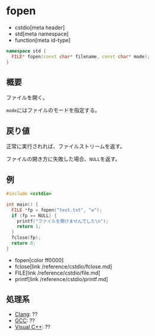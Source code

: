 # fopen
* cstdio[meta header]
* std[meta namespace]
* function[meta id-type]

```cpp
namespace std {
  FILE* fopen(const char* filename, const char* mode);
}
```

## 概要
ファイルを開く。

`mode`にはファイルのモードを指定する。

## 戻り値
正常に実行されれば、ファイルストリームを返す。

ファイルの開き方に失敗した場合、`NULL`を返す。

## 例
```cpp example
#include <cstdio>

int main() {
  FILE *fp = fopen("test.txt", "w");
  if (fp == NULL) {
    printf("ファイルを開けませんでした\n");
    return 1;
  }
  fclose(fp);
  return 0;
}
```
* fopen[color ff0000]
* fclose[link /reference/cstdio/fclose.md]
* FILE[link /reference/cstdio/file.md]
* printf[link /reference/cstdio/printf.md]

## 処理系
- [Clang](/implementation.md#clang): ??
- [GCC](/implementation.md#gcc): ??
- [Visual C++](/implementation.md#visual_cpp): ??
